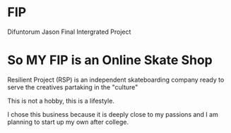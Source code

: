 # FIP
Difuntorum Jason Final Intergrated Project

# So MY FIP is an Online Skate Shop

Resilient Project (RSP) is an independent skateboarding company ready to serve the creatives partaking in the "culture"

This is not a hobby, this is a lifestyle.

I chose this business because it is deeply close to my passions and I am planning to start up my own after college.

  
